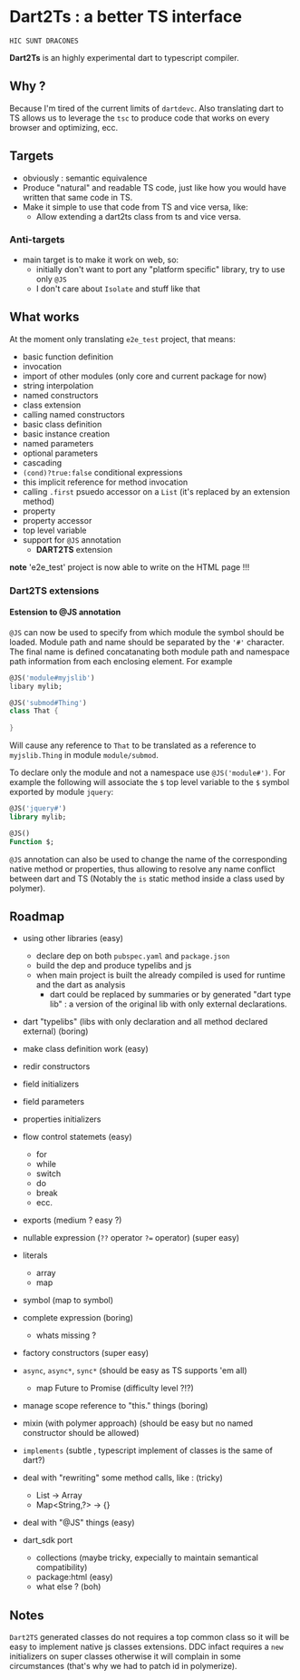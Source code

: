 # Dart2Ts : a better TS interface

``HIC SUNT DRACONES``

**Dart2Ts** is an highly experimental dart to typescript compiler.

## Why ?

Because I'm tired of the current limits of `dartdevc`. Also translating dart to TS allows 
us to leverage the `tsc` to produce code that works on every browser and optimizing, ecc.

## Targets

 - obviously : semantic equivalence 
 - Produce "natural" and readable TS code, just like how you would have written that same code in TS.
 - Make it simple to use that code from TS and vice versa, like:
   - Allow extending a dart2ts class from ts and vice versa.
 
### Anti-targets
 
  - main target is to make it work on web, so:
    - initially don't want to port any "platform specific" library, try to use only `@JS`
    - I don't care about `Isolate` and stuff like that
 
## What works

At the moment only translating `e2e_test` project, that means:
 - basic function definition
 - invocation
 - import of other modules (only core and current package for now)
 - string interpolation
 - named constructors
 - class extension
 - calling named constructors
 - basic class definition 
 - basic instance creation
 - named parameters
 - optional parameters
 - cascading
 - `(cond)?true:false` conditional expressions
 - this implicit reference for method invocation
 - calling `.first` psuedo accessor on a `List` (it's replaced by an extension method)
 - property
 - property accessor
 - top level variable
 - support for `@JS` annotation
   - **DART2TS** extension
   
**note** 'e2e_test' project is now able to write on the HTML page !!!
   
### Dart2TS extensions

#### Estension to @JS annotation

`@JS` can now be used to specify from which module the symbol should be loaded. Module path and name should be separated by the `'#'` character.
The final name is defined concatanating both module path and namespace path information from each enclosing element. For example

```dart
@JS('module#myjslib')
libary mylib;

@JS('submod#Thing')
class That {
  
}

```
Will cause any reference to `That` to be translated as a reference to `myjslib.Thing` in module `module/submod`. 

To declare only the module and not a namespace use `@JS('module#')`. For example the following will associate the `$` top level variable
to the `$` symbol exported by module `jquery`:

```dart
@JS('jquery#')
library mylib;

@JS()
Function $;

```

`@JS` annotation can also be used to change the name of the corresponding native method or properties, thus allowing to resolve any name conflict between dart and TS
(Notably the `is` static method inside a class used by polymer).

## Roadmap

 - using other libraries (easy)
   - declare dep on both `pubspec.yaml` and `package.json`
   - build the dep and produce typelibs and js 
   - when main project is built the already compiled is used for runtime and the dart as analysis
     - dart could be replaced by summaries or by generated "dart type lib" : a version of the original lib with only external declarations.
 - dart "typelibs" (libs with only declaration and all method declared external) (boring)
 - make class definition work (easy)
  - redir constructors
  - field initializers 
  - field parameters
  - properties initializers
  
  
 - flow control statemets (easy)
   - for
   - while
   - switch
   - do
   - break
   - ecc.
 - exports (medium ? easy ?)
 - nullable expression (`??` operator `?=` operator) (super easy)
 - literals
   - array
   - map
 - symbol (map to symbol)
 - complete expression (boring)
    - whats missing ?
 - factory constructors (super easy)
 - `async`, `async*`, `sync*` (should be easy as TS supports 'em all)
   - map Future to Promise (difficulty level ?!?)
 - manage scope reference to "this." things (boring)
 - mixin (with polymer approach) (should be easy but no named constructor should be allowed)
 - `implements` (subtle , typescript implement of classes is the same of dart?)
 - deal with "rewriting" some method calls, like : (tricky) 
   - List -> Array
   - Map<String,?> -> {}
 - deal with "@JS" things (easy)
 
 - dart_sdk port
    - collections (maybe tricky, expecially to maintain semantical compatibility)
    - package:html (easy)
    - what else ? (boh)
 
 ## Notes
 
 `Dart2TS` generated classes do not requires a top common class so it will be easy
 to implement native js classes extensions. DDC infact requires a `new` initializers
 on super classes otherwise it will complain in some circumstances (that's why
 we had to patch id in polymerize).